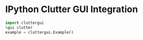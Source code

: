 IPython Clutter GUI Integration
===============================

```python
import cluttergui
%gui clutter
example = cluttergui.Example()
```
